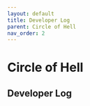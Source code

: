```yaml
---
layout: default
title: Developer Log
parent: Circle of Hell
nav_order: 2
---
```


# Circle of Hell
## Developer Log



